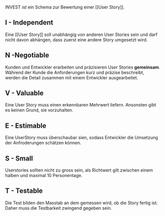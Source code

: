 INVEST ist ein Schema zur Bewertung einer [[User Story]].

## I - Independent
Eine [[User Story]] soll unabhängig von anderen User Stories sein und darf nicht davon abhängen, dass zuerst eine andere Story umgesetzt wird.
## N -Negotiable
Kunden und Entwickler erarbeiten und präzisieren User Stories **gemeinsam**. Während der Kunde die Anforderungen kurz und präzise beschreibt, werden die Detail zusammen mit einem Entwickler ausgearbeitet.
## V - Valuable
Eine User Story muss einen erkennbaren Mehrwert liefern. Ansonsten gibt es keinen Grund, sie vorzuhalten.
## E - Estimable
Eine UserStory muss überschaubar sien, sodass Entwickler die Umsetzung der Anfroderungen schätzen können.
## S - Small
Userstories sollten nicht zu gross sein, als Richtwert gilt zwischen einem halben und maximal 10 Personentage.
## T - Testable
Die Test bilden den Masstab an dem gemessen wird, ob die Story fertig ist. Daher muss die Testbarkeit zwingend gegeben sein.